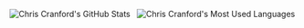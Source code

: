 ![Chris Cranford's GitHub Stats](https://github-readme-stats-sigma-five.vercel.app/api?username=naros&show_icons=true&theme=dark&include_all_commits=true&card_width=800&v=124) 
&nbsp;
![Chris Cranford's Most Used Languages](https://github-readme-stats-sigma-five.vercel.app/api/top-langs/?username=naros&theme=dark&card_width=800)
